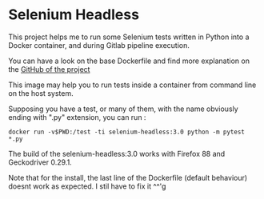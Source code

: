 # Selenium Headless

This project helps me to run some Selenium tests written in Python into a Docker container, and during Gitlab pipeline execution.

You can have a look on the base Dockerfile and find more explanation on the [GitHub of the project](https://github.com/drkms/selenium-headless)

This image may help you to run tests inside a container from command line on the host system.

Supposing you have a test, or many of them, with the name obviously ending with ".py" extension, you can run :
```shell
docker run -v$PWD:/test -ti selenium-headless:3.0 python -m pytest *.py
```

The build of the selenium-headless:3.0 works with Firefox 88 and Geckodriver 0.29.1.

Note that for the install, the last line of the Dockerfile (default behaviour) doesnt work as expected. I stil have to fix it ^^'g

